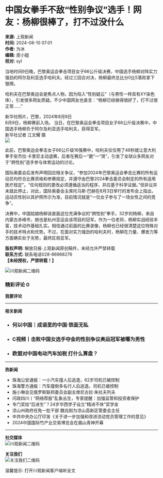 # 中国女拳手不敌“性别争议”选手！网友：杨柳很棒了，打不过没什么

**来源:** 上观新闻  
**时间:** 2024-08-10 07:01  
**作者:** 为冰  
**编辑:** 皮小姐  
**校对:** syl  

当地时间9日晚，巴黎奥运会拳击项目女子66公斤级决赛，中国选手杨柳对阵实力强劲的阿尔及利亚选手哈利夫。经过三回合对决，杨柳最终总比分0比5落败拿下银牌。

哈利夫在巴黎奥运会是焦点人物，因为陷入“性别疑云”（与男性一样具有XY染色体），引发很多网友质疑。不少中国网友也直言：“杨柳已经做得很好了，打不过很正常……”

新华社照片，巴黎，2024年8月9日  
8月9日，杨柳赛前入场。 当日，在巴黎奥运会拳击项目女子66公斤级决赛中，中国选手杨柳负于阿尔及利亚选手哈利夫，获得亚军。  
新华社记者 江文耀 摄  
![](https://wapcdn.chuanbaoguancha.cn/cdn/cbgc/static/img/ai_reporter_avatar.png)

此前，巴黎奥运会拳击女子66公斤级16强赛中，哈利夫仅仅用了46秒就让意大利拳手安杰拉·卡里尼主动退赛，后者在赛后一“跪”一“哭”，引发了全球众多网友对于“跨性别”选手参与体育运动的讨论。

国际奥委会后发布声明回应相关争议，“参加2024年巴黎奥运会拳击比赛的所有运动员均符合比赛资格和参赛规定，并遵守由巴黎2024拳击委员会制定的所有适用医疗规定”。“任何规则的更改必须遵循适当的程序，并应基于科学证据。”但非议并未就此停止，对此，国际奥委会主席托马斯·巴赫在8月3日举行的发布会上指出，运动员性别以其护照所示为准，目前情况就是“一位女子参与了一场女性之间的竞争”。

决赛中，中国姑娘杨柳该直面这位充满争议的“跨性别”拳手。32岁的杨柳，来自内蒙古赤峰市，她也是杭州亚运会该项目的冠军。作为一位老将，杨柳实战经验丰富，技术动作基础扎实。相信通过前面的比赛录像，杨柳也已经很清楚这位特殊对手的技术特点和优势。不过，在面对实力强劲的哈利夫时，杨柳在力量、爆发力等方面确实处于劣势，最终区局亚军。

**版权声明:** 解放日报·上观新闻原创稿件，未经允许严禁转载  
**联系方式:** 联系电话028-86968276  
**【未经授权，严禁转载！】**

![川观新闻二维码](https://wapcdn.thecover.cn/cdn/cbgc/static/img/copyright-qrcode.jpg)  

### 精彩评论 0
**我要评论**

---

**相关新闻**

-   ### 何以中国｜成语里的中国·铁面无私  
-   ### C视频丨击败中国女选手夺金的性别争议奥运冠军被曝为男性  
-   ### 欧盟对中国电动汽车加税 打什么算盘？  

---

**热新闻**  
-   珠海公安通报：一小汽车撞人后逃逸，62岁司机已被控制  
-   珠海警方通报：汽车撞倒多名行人后逃逸，司机已被控制  
-   施小琳会见俄罗斯联邦委员会副主席尼古拉·朱拉夫列夫  
-   问政四川丨“网络荐股”乱象丛生，专家提醒：加强监管和投资者保护  
-   专门奖给“后进生”？24岁华西学子设立“精进不休”奖学金  
-   凉山州政府任免一批干部 魏兆刚为凉山高新区管委会主任  
-   中共中央办公厅印发《关于进一步加强和改进流动党员管理工作的意见》  
-   2024中国国际竹产业交易博览会在眉山青神开幕  

--- 

**社交媒体**  
![川观新闻二维码](https://wapcdn.thecover.cn/cdn/cbgc/static/img/copyright_74_22.png)  

**关注我们**  
![关注我们二维码](https://wapcdn.thecover.cn/cdn/cbgc/static/img/follow-mask-qrcode.jpg) 

温馨提示: 打开川观新闻客户端听全文  
